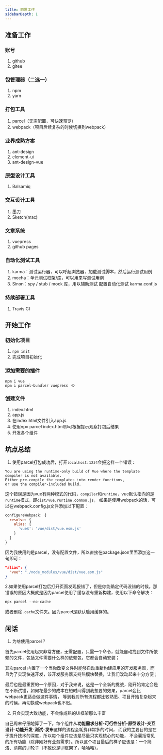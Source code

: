 ```yaml
---
title: 前置工作
sidebarDepth: 1
---
```


## 准备工作
### 账号
1. github
2. gitee
### 包管理器（二选一）
1. npm
2. yarn
### 打包工具
1. parcel（无需配置，可快速预览）
2. webpack（项目后续复杂的时候切换到webpack）
### 业界成熟方案
1. ant-design
2. element-ui
3. ant-design-vue
### 原型设计工具
1. Balsamiq
### 交互设计工具
1. 墨刀
2. Sketch(mac)
### 文章系统
1. vuepress
2. github pages
### 自动化测试工具
1. karma：测试运行器，可以呼起浏览器，加载测试脚本，然后运行测试用例
2. mocha：单元测试框架/库，可以用来写测试用例
3. Sinon：spy / stub / mock 库，用以辅助测试
配置自动化测试 karma.conf.js

### 持续部署工具
1. Travis CI

## 开始工作
### 初始化项目
1. `npm init`
2. 完成项目初始化
### 添加需要的插件
```
npm i vue
npm i parcel-bundler vuepress -D
```
### 创建文件
1. index.html
2. app.js
3. 在index.html文件引入app.js
4. 使用npx parcel index.html即可根据提示观察打包后结果
5. 开发各个组件

## 坑点总结
1. 使用parcel打包成功后，打开`localhost:1234`会报这样一个错误：
```
You are using the runtime-only build of Vue where the template compiler is not available.
Either pre-compile the templates into render functions,
or use the compiler-included build.
```
这个错误是因为vue有两种模式的代码，`compiler`和`runtime`，vue默认指向的是`runtime`模式，即`dist/vue.runtime.common.js`，
如果是使用webpack的话，可以在webpack.config.js文件添加以下配置：
```js
configureWebpack: {
  resolve: {
    alias: {
      'vue$': 'vue/dist/vue.esm.js'
    }
  }
}
```
因为我使用的是parcel，没有配置文件，所以直接在package.json里面添加这一句即可：
```json
"alias": {
  "vue": "./node_modules/vue/dist/vue.esm.js"
}
```

2.如果使用parcel打包后打开页面发现报错了，但是你能确定代码没错的时候，那错误的原因大概就是因为parcel使用了缓存没有重新构建，使用以下命令解决：
```js
npx parcel --no-cache
```
或者删除`.cache`文件夹。因为parcel是默认启用缓存的。

## 闲话
1. 为啥使用parcel？

首先parcel使用起来非常方便，无需配置，只需一个命令，就能自动找到文件所依赖的文件，包括文件需要什么样的依赖包，它都会自动安装；

其次parcel 内置了一个当你改变文件时能够自动重新构建应用的开发服务器，而且为了实现快速开发，该开发服务器支持热模块替换，让我们改动起来十分方便；

最后也是最重要的一个原因，对于我来说，这是一个全新的挑战，刚开始肯定会是在不断试错，如何花最少的成本在短时间得到我想要的效果，parcel会比webpack更适合做这件事情，
等到我对所有流程都比较熟悉、项目开始复杂起来的时候，再切换成webpack也不迟。

2. 只会实现大致功能，不会像成熟的UI框架那么丰富

自己周末仔细地算了一下，每个组件从**功能需求分析-可行性分析-原型设计-交互设计-功能开发-测试-发布**这样的流程会耗费非常多的时间，
而我的主要目的是在于提升技术的深度，所以每个组件应该是尽量只实现核心的功能，
不会囊括常见的所有功能（除非刚好有业务需求）。所以这个项目最后的样子应该是：一个简洁、清爽的UI轮子（不敢说是UI框架了，哈哈哈）。
